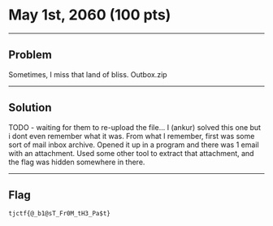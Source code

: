 # May 1st, 2060 (100 pts)

---

## Problem
Sometimes, I miss that land of bliss.
Outbox.zip

---

## Solution
TODO - waiting for them to re-upload the file... I (ankur) solved this one but i dont even remember what it was. From what I remember, first was some sort of mail inbox archive. Opened it up in a program and there was 1 email with an attachment. Used some other tool to extract that attachment, and the flag was hidden somewhere in there.

---

## Flag
`tjctf{@_b1@sT_Fr0M_tH3_Pa$t}`
